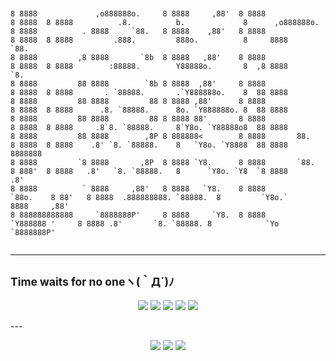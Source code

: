 <pre><code>

8 8888             ,o888888o.     8 8888     ,88'  8 8888                  8 8888  8 8888          .8.          b.             8      ,o888888o.    
8 8888          . 8888     `88.   8 8888    ,88'   8 8888                  8 8888  8 8888         .888.         888o.          8     8888     `88.  
8 8888         ,8 8888       `8b  8 8888   ,88'    8 8888                  8 8888  8 8888        :88888.        Y88888o.       8  ,8 8888       `8. 
8 8888         88 8888        `8b 8 8888  ,88'     8 8888                  8 8888  8 8888       . `88888.       .`Y888888o.    8  88 8888           
8 8888         88 8888         88 8 8888 ,88'      8 8888                  8 8888  8 8888      .8. `88888.      8o. `Y888888o. 8  88 8888           
8 8888         88 8888         88 8 8888 88'       8 8888                  8 8888  8 8888     .8`8. `88888.     8`Y8o. `Y88888o8  88 8888           
8 8888         88 8888        ,8P 8 888888<        8 8888       88.        8 8888  8 8888    .8' `8. `88888.    8   `Y8o. `Y8888  88 8888   8888888 
8 8888         `8 8888       ,8P  8 8888 `Y8.      8 8888       `88.       8 888'  8 8888   .8'   `8. `88888.   8      `Y8o. `Y8  `8 8888       .8' 
8 8888          ` 8888     ,88'   8 8888   `Y8.    8 8888         `88o.    8 88'   8 8888  .888888888. `88888.  8         `Y8o.`     8888     ,88'  
8 888888888888     `8888888P'     8 8888     `Y8.  8 8888           `Y888888 '     8 8888 .8'       `8. `88888. 8            `Yo      `8888888P'    

</code></pre>
---
<small align="center">Time waits for no oneヽ(｀Д´)ﾉ</small>
---

<p align="center">
  <img src="https://github-readme-stats.vercel.app/api?username=summer10920&show_icons=true&theme=synthwave">
  <img
    src="https://github-readme-stats.vercel.app/api/top-langs?username=summer10920&show_icons=true&layout=compact&theme=synthwave">
  <img src="https://github-readme-streak-stats.herokuapp.com/?user=summer10920&theme=synthwave">
  <img
    src="https://github-profile-summary-cards.vercel.app/api/cards/profile-details?username=summer10920&theme=dracula">
  <img src="https://github-profile-summary-cards.vercel.app/api/cards/stats?username=summer10920&theme=dracula">
</p>
---
<p align="center">
  <a href="https://summer10920.github.io"><img src="https://img.icons8.com/ios-filled/28/000000/book.png" /></a>
  <a href="https://www.linkedin.com/in/loki-jiang/"><img
      src="https://img.icons8.com/material-outlined/30/000000/linkedin.png" /></a>
  <a href="https://www.youtube.com/channel/UC2-nJumftery9w8NdQenKlQ"><img
      src="https://img.icons8.com/material-outlined/30/000000/youtube.png" /></a>
</p>
